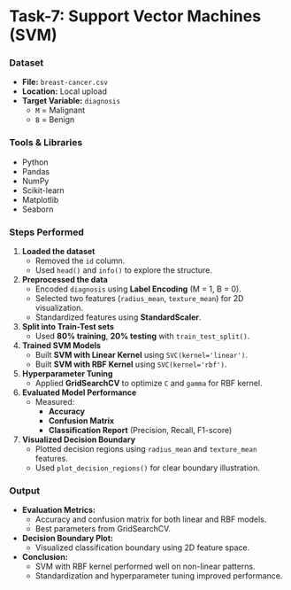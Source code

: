 # **Task-7: Support Vector Machines (SVM)**

### **Dataset**

* **File:** `breast-cancer.csv`
* **Location:** Local upload
* **Target Variable:** `diagnosis`
  * `M` = Malignant
  * `B` = Benign

### **Tools & Libraries**

* Python
* Pandas
* NumPy
* Scikit-learn
* Matplotlib
* Seaborn

### **Steps Performed**

1. **Loaded the dataset**
   * Removed the `id` column.
   * Used `head()` and `info()` to explore the structure.
2. **Preprocessed the data**
   * Encoded `diagnosis` using **Label Encoding** (M = 1, B = 0).
   * Selected two features (`radius_mean`, `texture_mean`) for 2D visualization.
   * Standardized features using **StandardScaler**.
3. **Split into Train-Test sets**
   * Used **80% training**, **20% testing** with `train_test_split()`.
4. **Trained SVM Models**
   * Built **SVM with Linear Kernel** using `SVC(kernel='linear')`.
   * Built **SVM with RBF Kernel** using `SVC(kernel='rbf')`.
5. **Hyperparameter Tuning**
   * Applied **GridSearchCV** to optimize `C` and `gamma` for RBF kernel.
6. **Evaluated Model Performance**
   * Measured:
     * **Accuracy**
     * **Confusion Matrix**
     * **Classification Report** (Precision, Recall, F1-score)
7. **Visualized Decision Boundary**
   * Plotted decision regions using `radius_mean` and `texture_mean` features.
   * Used `plot_decision_regions()` for clear boundary illustration.

### **Output**

* **Evaluation Metrics:**
  * Accuracy and confusion matrix for both linear and RBF models.
  * Best parameters from GridSearchCV.
* **Decision Boundary Plot:**
  * Visualized classification boundary using 2D feature space.
* **Conclusion:**
  * SVM with RBF kernel performed well on non-linear patterns.
  * Standardization and hyperparameter tuning improved performance.
